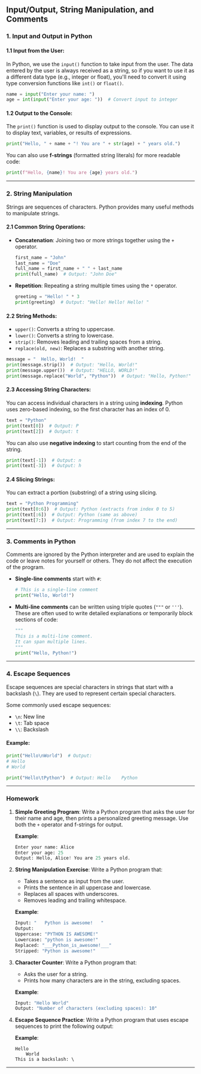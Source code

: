 ## **Input/Output, String Manipulation, and Comments**

### **1. Input and Output in Python**

#### **1.1 Input from the User:**
In Python, we use the `input()` function to take input from the user. The data entered by the user is always received as a string, so if you want to use it as a different data type (e.g., integer or float), you'll need to convert it using type conversion functions like `int()` or `float()`.

```python
name = input("Enter your name: ")
age = int(input("Enter your age: "))  # Convert input to integer
```

#### **1.2 Output to the Console:**
The `print()` function is used to display output to the console. You can use it to display text, variables, or results of expressions.

```python
print("Hello, " + name + "! You are " + str(age) + " years old.")
```

You can also use **f-strings** (formatted string literals) for more readable code:
```python
print(f"Hello, {name}! You are {age} years old.")
```

---

### **2. String Manipulation**

Strings are sequences of characters. Python provides many useful methods to manipulate strings.

#### **2.1 Common String Operations:**

- **Concatenation**: Joining two or more strings together using the `+` operator.
  ```python
  first_name = "John"
  last_name = "Doe"
  full_name = first_name + " " + last_name
  print(full_name)  # Output: "John Doe"
  ```

- **Repetition**: Repeating a string multiple times using the `*` operator.
  ```python
  greeting = "Hello! " * 3
  print(greeting)  # Output: "Hello! Hello! Hello! "
  ```

#### **2.2 String Methods:**
- `upper()`: Converts a string to uppercase.
- `lower()`: Converts a string to lowercase.
- `strip()`: Removes leading and trailing spaces from a string.
- `replace(old, new)`: Replaces a substring with another string.

```python
message = "  Hello, World!  "
print(message.strip())  # Output: "Hello, World!"
print(message.upper())  # Output: "HELLO, WORLD!"
print(message.replace("World", "Python"))  # Output: "Hello, Python!"
```

#### **2.3 Accessing String Characters:**
You can access individual characters in a string using **indexing**. Python uses zero-based indexing, so the first character has an index of 0.

```python
text = "Python"
print(text[0])  # Output: P
print(text[2])  # Output: t
```

You can also use **negative indexing** to start counting from the end of the string.
```python
print(text[-1])  # Output: n
print(text[-3])  # Output: h
```

#### **2.4 Slicing Strings:**
You can extract a portion (substring) of a string using slicing.

```python
text = "Python Programming"
print(text[0:6])  # Output: Python (extracts from index 0 to 5)
print(text[:6])  # Output: Python (same as above)
print(text[7:])  # Output: Programming (from index 7 to the end)
```

---

### **3. Comments in Python**

Comments are ignored by the Python interpreter and are used to explain the code or leave notes for yourself or others. They do not affect the execution of the program.

- **Single-line comments** start with `#`:
  ```python
  # This is a single-line comment
  print("Hello, World!")
  ```

- **Multi-line comments** can be written using triple quotes (`"""` or `'''`). These are often used to write detailed explanations or temporarily block sections of code:
  ```python
  """
  This is a multi-line comment.
  It can span multiple lines.
  """
  print("Hello, Python!")
  ```

---

### **4. Escape Sequences**
Escape sequences are special characters in strings that start with a backslash (`\`). They are used to represent certain special characters.

Some commonly used escape sequences:
- `\n`: New line
- `\t`: Tab space
- `\\`: Backslash

#### **Example:**
```python
print("Hello\nWorld")  # Output: 
# Hello
# World

print("Hello\tPython")  # Output: Hello    Python
```

---

### **Homework**

1. **Simple Greeting Program**:
   Write a Python program that asks the user for their name and age, then prints a personalized greeting message. Use both the `+` operator and f-strings for output.

   **Example**:
   ```python
   Enter your name: Alice
   Enter your age: 25
   Output: Hello, Alice! You are 25 years old.
   ```

2. **String Manipulation Exercise**:
   Write a Python program that:
   - Takes a sentence as input from the user.
   - Prints the sentence in all uppercase and lowercase.
   - Replaces all spaces with underscores.
   - Removes leading and trailing whitespace.

   **Example**:
   ```python
   Input: "   Python is awesome!   "
   Output:
   Uppercase: "PYTHON IS AWESOME!"
   Lowercase: "python is awesome!"
   Replaced: "___Python_is_awesome!___"
   Stripped: "Python is awesome!"
   ```

3. **Character Counter**:
   Write a Python program that:
   - Asks the user for a string.
   - Prints how many characters are in the string, excluding spaces.

   **Example**:
   ```python
   Input: "Hello World"
   Output: "Number of characters (excluding spaces): 10"
   ```

4. **Escape Sequence Practice**:
   Write a Python program that uses escape sequences to print the following output:

   **Example**:
   ```
   Hello
       World
   This is a backslash: \
   ```

---